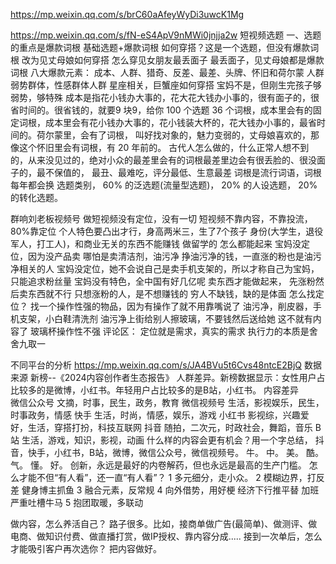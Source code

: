 https://mp.weixin.qq.com/s/brC60aAfeyWyDi3uwcK1Mg


https://mp.weixin.qq.com/s/fN-eS4ApV9nMWi0jnjja2w
短视频选题
一、选题的重点是爆款词根   基础选题+爆款词根
如何穿搭？这是一个选题，但没有爆款词根   改为见丈母娘如何穿搭
怎么穿见女朋友最丢面子   最丢面子，见丈母娘都是爆款词根
八大爆款元素：
成本、人群、猎奇、反差、最差、头牌、怀旧和荷尔蒙
人群  弱势群体，性感群体人群   星座相关，巨蟹座如何穿搭   宝妈不是，但刚生完孩子够弱势，够特殊
成本是指花小钱办大事的，花大花大钱办小事的，很有面子的，很省时间的。很省钱的，就要9 块9，给你 100 个选题
36 个词根，成本里会有的固定词根，成本里会有花小钱办大事的，花小钱装大杯的，花大钱办小事的，最省时间的。荷尔蒙里，会有了词根，
叫好找对象的，魅力变弱的，丈母娘喜欢的，那像这个怀旧里会有词根，有 20 年前的。
古代人怎么做的，什么正常人想不到的，从来没见过的，绝对小众的最差里会有的词根最差里边会有很丢脸的、很没面子的，最不保值的，
  最丑、最难吃，评分最低、生意最差
词根是流行词语，词根每年都会换
选题类别， 60% 的泛选题(流量型选题)， 20% 的人设选题， 20% 的转化选题。

群响刘老板视频号
做短视频没有定位，没有一切
短视频不靠内容，不靠投流，80%靠定位
个人特色要凸出才行，身高两米三，生了7个孩子
身份(大学生，退役军人，打工人)，和商业无关的东西不能赚钱
做留学的  怎么都能起来
宝妈没定位，因为没产品卖   哪怕是卖清洁剂，油污净  挣油污净的钱，一直涨的粉也是油污净相关的人
宝妈没定位，她不会说自己是卖手机支架的，所以才称自己为宝妈，只能追求粉丝量
   宝妈没有特色，全中国有好几亿呢
卖东西才能做起来， 先涨粉然后卖东西就不行
只想涨粉的人，是不想赚钱的   穷人不缺钱，缺的是体面
怎么找定位？
找一个操作性强的物品，因为有操作了就不用靠嘴说了  油污净，削皮器，手机支架，小白鞋清洗剂
   油污净上街给别人擦玻璃，不要钱然后送给她 这不就有内容了
   玻璃杯操作性不强
评论区：
定位就是需求，真实的需求
执行力的本质是舍 舍九取一


不同平台的分析
https://mp.weixin.qq.com/s/JA4BVu5t6Cvs48ntcE2BjQ
数据来源  新榜--《2024内容创作者生态报告》
人群差异。新榜数据显示：女性用户占比较多的是微博，小红书。年轻用户占比较多的是B站，小红书。
内容差异  
  微信公众号  文摘，时事，民生，政务，教育
  微信视频号   生活，影视娱乐，民生，时事政务，情感
  快手       生活，时尚，情感，娱乐，游戏
  小红书      影视综，兴趣爱好，生活，穿搭打扮，科技互联网
  抖音        随拍，二次元，时政社会，舞蹈，音乐
  B站        生活，游戏，知识，影视，动画
什么样的内容会更有机会？用一个字总结，
    抖音，快手，小红书，B站，微博，微信公众号，微信视频号。
    牛。  中。   美。  酷。  气。 懂。      好。
创新，永远是最好的内卷解药，但也永远是最高的生产门槛。
怎么才能不但“有人看”，还一直“有人看”？
1 多元细分，走小众。 
2 模糊边界，打反差  健身博主抓鱼
3 融合元素，反常规
4 向外借势，用好梗   经济下行推平替  加班严重吐槽牛马
5 抱团取暖，多联动

做内容，怎么养活自己？
路子很多。比如，接商单做广告(最简单)、做测评、做电商、做知识付费、做直播打赏，做IP授权、靠内容分成.....
接到一次单后，怎么才能吸引客户再次选你？
   把内容做好。